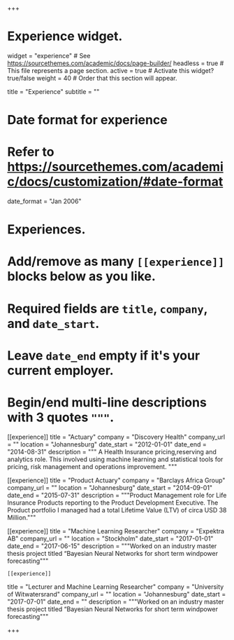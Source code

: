+++
# Experience widget.
widget = "experience"  # See https://sourcethemes.com/academic/docs/page-builder/
headless = true  # This file represents a page section.
active = true  # Activate this widget? true/false
weight = 40  # Order that this section will appear.

title = "Experience"
subtitle = ""

# Date format for experience
#   Refer to https://sourcethemes.com/academic/docs/customization/#date-format
date_format = "Jan 2006"

# Experiences.
#   Add/remove as many `[[experience]]` blocks below as you like.
#   Required fields are `title`, `company`, and `date_start`.
#   Leave `date_end` empty if it's your current employer.
#   Begin/end multi-line descriptions with 3 quotes `"""`.
[[experience]]
  title = "Actuary"
  company = "Discovery Health"
  company_url = ""
  location = "Johannesburg"
  date_start = "2012-01-01"
  date_end = "2014-08-31"
  description = """
  A Health Insurance pricing,reserving and analytics role. This involved using machine learning and
statistical tools for pricing, risk management and operations improvement.
  """

[[experience]]
  title = "Product Actuary"
  company = "Barclays Africa Group"
  company_url = ""
  location = "Johannesburg"
  date_start = "2014-09-01"
  date_end = "2015-07-31"
  description = """Product Management role for Life Insurance Products reporting to the Product Development
Executive. The Product portfolio I managed had a total Lifetime Value (LTV) of circa USD 38 Million."""
  
  [[experience]]
  title = "Machine Learning Researcher"
  company = "Expektra AB"
  company_url = ""
  location = "Stockholm"
  date_start = "2017-01-01"
  date_end = "2017-06-15"
  description = """Worked on an industry master thesis project titled “Bayesian Neural Networks for short term windpower forecasting"""
  
    [[experience]]
  title = "Lecturer and Machine Learning Researcher"
  company = "University of Witwatersrand"
  company_url = ""
  location = "Johannesburg"
  date_start = "2017-07-01"
  date_end = ""
  description = """Worked on an industry master thesis project titled “Bayesian Neural Networks for short term windpower forecasting"""
  
  

+++
